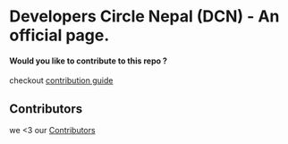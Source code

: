 # Developers Circle Nepal (DCN) - An official page.

#### Would you like to contribute to this repo ? 
checkout [contribution guide](https://github.com/dev-circle-np/dev-circle-np.github.io/CONTRIBUTING.md)

## Contributors
we <3 our [Contributors](https://github.com/dev-circle-np/dev-circle-np.github.io/graphs/contributors) 